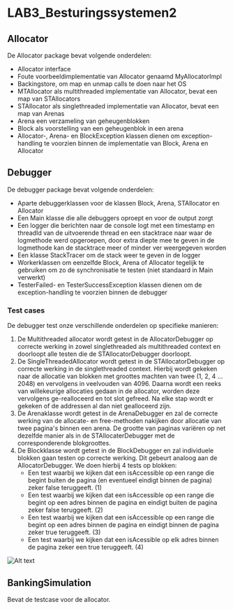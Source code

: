 # LAB3_Besturingssystemen2

## Allocator
De Allocator package bevat volgende onderdelen:
- Allocator interface
- Foute voorbeeldimplementatie van Allocator genaamd MyAllocatorImpl
- Backingstore, om map en unmap calls te doen naar het OS
- MTAllocator als multithreaded implementatie van Allocator, bevat een map van STAllocators
- STAllocator als singlethreaded implementatie van Allocator, bevat een map van Arenas
- Arena een verzameling van geheugenblokken
- Block als voorstelling van een geheugenblok in een arena
- Allocator-, Arena- en BlockException klassen dienen om exception-handling te voorzien binnen de implementatie van Block, Arena en Allocator


## Debugger
De debugger package bevat volgende onderdelen:
- Aparte debuggerklassen voor de klassen Block, Arena, STAllocator en Allocator
- Een Main klasse die alle debuggers oproept en voor de output zorgt
- Een logger die berichten naar de console logt met een timestamp en threadId van de uitvoerende thread en een stacktrace naar waar de logmethode werd opgeroepen, door extra diepte mee te geven in de logmethode kan de stacktrace meer of minder ver weergegeven worden
- Een klasse StackTracer om de stack weer te geven in de logger
- Workerklassen om eenzelfde Block, Arena of Allocator tegelijk te gebruiken om zo de synchronisatie te testen (niet standaard in Main verwerkt)
- TesterFailed- en TesterSuccessException klassen dienen om de exception-handling te voorzien binnen de debugger

### Test cases
De debugger test onze verschillende onderdelen op specifieke manieren:
1. De Multithreaded allocator wordt getest in de AllocatorDebugger op correcte werking in zowel singlethreaded als multithreaded context en doorloopt alle testen die de STAllocatorDebugger doorloopt.
2. De SingleThreadedAllocator wordt getest in de STAllocatorDebugger op correcte werking in de singlethreaded context. Hierbij wordt gekeken naar de allocatie van blokken met groottes machten van twee (1, 2, 4 ... 2048) en vervolgens in veelvouden van 4096. Daarna wordt een reeks van willekeurige allocaties gedaan in de allocator, worden deze vervolgens ge-realloceerd en tot slot gefreed. Na elke stap wordt er gekeken of de addressen al dan niet gealloceerd zijn.
3. De Arenaklasse wordt getest in de ArenaDebugger en zal de correcte werking van de allocate- en free-methoden nakijken door allocatie van twee pagina's binnen een arena. De grootte van paginas variëren op net dezelfde manier als in de STAllocaterDebugger met de corresponderende blokgroottes.
4. De Blockklasse wordt getest in de BlockDebugger en zal individuele blokken gaan testen op correcte werking. Dit gebeurt analoog aan de AllocatorDebugger. We doen hierbij 4 tests op blokken:
    - Een test waarbij we kijken dat een isAccessible op een range die begint buiten de pagina (en eventueel eindigt binnen de pagina) zeker false teruggeeft. (1)
    - Een test waarbij we kijken dat een isAccessible op een range die begint op een adres binnen de pagina en eindigt buiten de pagina zeker false teruggeeft. (2)
    - Een test waarbij we kijken dat een isAccessible op een range die begint op een adres binnen de pagina en eindigt binnen de pagina zeker true teruggeeft. (3)
    - Een test waarbij we kijken dat een isAcessible op elk adres binnen de pagina zeker een true teruggeeft. (4)

<img title="a title" alt="Alt text" src="/memory.png">

## BankingSimulation
Bevat de testcase voor de allocator.